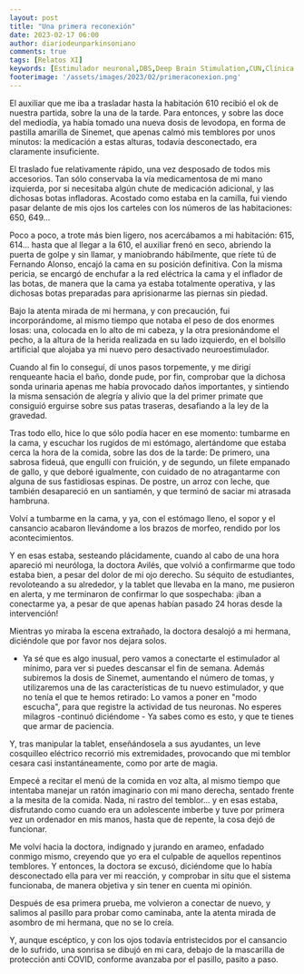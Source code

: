 ```yaml
---
layout: post
title: "Una primera reconexión"
date: 2023-02-17 06:00
author: diariodeunparkinsoniano
comments: true
tags: [Relatos XI] 
keywords: [Estimulador neuronal,DBS,Deep Brain Stimulation,CUN,Clínica Universitaria de Navarra,conexión]
footerimage: '/assets/images/2023/02/primeraconexion.png'
---
```

El auxiliar que me iba a trasladar hasta la habitación 610 recibió el ok de nuestra partida, sobre la una de la tarde.
Para entonces, y sobre las doce del mediodía, ya había tomado una nueva dosis de levodopa, en forma de pastilla amarilla de Sinemet, que apenas calmó mis temblores por unos minutos: la medicación a estas alturas, todavía desconectado, era claramente insuficiente.

El traslado fue relativamente rápido, una vez desposado de  todos mis accesorios. Tan sólo conservaba la vía medicamentosa de mi mano izquierda, por si necesitaba algún chute de medicación adicional, y las dichosas botas infladoras. Acostado como estaba en la camilla, fui viendo pasar delante de mis ojos los  carteles con los números de las habitaciones: 650, 649...

Poco a poco, a trote más bien ligero, nos acercábamos a mi habitación: 615, 614... hasta que al llegar a la 610, el auxiliar frenó en seco, abriendo la puerta de golpe y sin llamar, y maniobrando hábilmente, que ríete tú de Fernando Alonso, encajó la cama en su posición definitiva.
Con la misma pericia, se encargó de enchufar a la red eléctrica la cama y el inflador de las botas, de manera que la cama ya estaba totalmente operativa, y las dichosas botas preparadas para aprisionarme las piernas sin piedad.

Bajo la atenta mirada de mi hermana, y con precaución, fui incorporándome, al mismo tiempo que notaba el peso de dos enormes losas: una, colocada en lo alto de mi cabeza, y la otra presionándome el pecho, a la altura de la herida realizada en su lado izquierdo, en el bolsillo artificial que alojaba ya mi nuevo pero desactivado neuroestimulador.

Cuando al fin lo conseguí, dí unos pasos torpemente, y me dirigí renqueante hacia el baño, donde pude, por fin, comprobar que la dichosa sonda urinaria apenas me había provocado daños importantes, y sintiendo la misma sensación de alegría y alivio que la del primer primate que consiguió erguirse sobre sus patas traseras, desafiando a la ley de la gravedad.

Tras todo ello, hice lo que sólo podía hacer en ese momento: tumbarme en la cama, y escuchar los rugidos de mi estómago, alertándome que estaba cerca la hora de la comida, sobre las dos de la tarde: De primero, una sabrosa fideuá, que engullí con fruición, y de segundo, un filete empanado de gallo, y que deboré igualmente, con cuidado de no atragantarme con alguna de sus fastidiosas espinas. De postre, un arroz con leche, que también desapareció en un santiamén, y que terminó de saciar  mi atrasada hambruna.

Volví a tumbarme en la cama, y ya, con el estómago lleno, el sopor y el cansancio acabaron llevándome a los brazos de morfeo, rendido por los acontecimientos.

Y en esas estaba, sesteando plácidamente, cuando al cabo de una hora apareció mi neuróloga, la doctora Avilés, que volvió a confirmarme que todo estaba bien, a pesar del dolor de mi ojo derecho.
Su séquito de estudiantes, revoloteando a su alrededor, y la tablet que llevaba en la mano, me pusieron en alerta, y me terminaron de confirmar lo que sospechaba: ¡iban a conectarme ya, a pesar de que apenas habían pasado 24 horas desde la intervención!

Mientras yo miraba la escena extrañado, la doctora desalojó a mi hermana, diciéndole que por favor nos dejara solos.

- Ya sé que es algo inusual, pero vamos a conectarte el estimulador al mínimo, para ver si puedes descansar el fin de semana. Además subiremos la dosis de Sinemet, aumentando el número de tomas, y utilizaremos una de las características de tu nuevo estimulador, y que no tenía el que te hemos retirado: Lo vamos a poner en "modo escucha", para que registre la actividad de tus neuronas. No esperes milagros -continuó diciéndome - Ya sabes como es esto, y que te tienes que armar de paciencia.

Y, tras manipular la tablet, enseñándosela a sus ayudantes, un leve cosquilleo eléctrico recorrió mis extremidades, provocando que mi temblor cesara casi instantáneamente, como por arte de magia.

Empecé a recitar el menú de la comida en voz alta, al mismo tiempo que intentaba manejar un ratón imaginario con mi mano derecha, sentado frente a la mesita de la comida. Nada, ni rastro del temblor... y en esas estaba, disfrutando como cuando era un adolescente imberbe y tuve por primera vez un ordenador en mis manos, hasta que de repente, la cosa dejó de funcionar.

Me volví hacia la doctora, indignado y jurando en arameo, enfadado conmigo mismo, creyendo que yo era el culpable de aquellos repentinos temblores. Y entonces, la doctora se excusó, diciéndome que lo había desconectado ella para ver mi reacción, y comprobar in situ que el sistema funcionaba, de manera objetiva y sin tener en cuenta mi opinión.

Después de esa primera prueba, me volvieron a conectar de nuevo, y salimos al pasillo para probar como caminaba, ante la atenta mirada de asombro de mi hermana, que no se lo creía.

Y, aunque escéptico, y con los ojos todavía entristecidos por el cansancio de lo sufrido, una sonrisa se dibujó en mi cara, debajo de la mascarilla de protección anti COVID, conforme avanzaba por el pasillo, pasito a paso.
